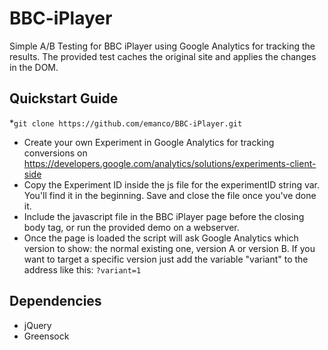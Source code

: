 # BBC-iPlayer

Simple A/B Testing for BBC iPlayer using Google Analytics for tracking the results. The provided test caches the original site and applies the changes in the DOM.

## Quickstart Guide

*`git clone https://github.com/emanco/BBC-iPlayer.git`
* Create your own Experiment in Google Analytics for tracking conversions on https://developers.google.com/analytics/solutions/experiments-client-side 
* Copy the Experiment ID inside the js file for the experimentID string var. You'll find it in the beginning. Save and close the file once you've done it.
* Include the javascript file in the BBC iPlayer page before the closing body tag, or run the provided demo on a webserver.
* Once the page is loaded the script will ask Google Analytics which version to show: the normal existing one, version A or version B. If you want to target a specific version just add the variable "variant" to the address like this: `?variant=1`


## Dependencies
* jQuery
* Greensock